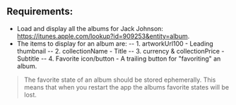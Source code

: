 ## Requirements:

- Load and display all the albums for Jack Johnson: https://itunes.apple.com/lookup?id=909253&entity=album.
- The items to display for an album are:
  -- 1. artworkUrl100 - Leading thumbnail
  -- 2. collectionName - Title
  -- 3. currency & collectionPrice - Subtitle
  -- 4. Favorite icon/button - A trailing button for "favoriting" an album.

> The favorite state of an album should be stored ephemerally. This means that when you restart
> the app the albums favorite states will be lost.